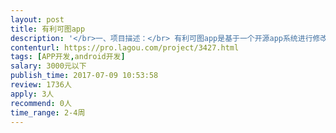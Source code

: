 ```yaml
---                
layout: post       
title: 有利可图app           
description: '</br>一、项目描述：</br> 有利可图app是基于一个开源app系统进行修改，思路调整和优化。这次开发，主要是在原来系统的基础上，对功能，架构和页面进行调整，调整完成后打包为apk文件并发布到对应的平台，没有太多的业务逻辑，暂时也不需要跟服务器端打通。。</br>二、主要功能点：</br> 完成app架构调整和结构优化，根据需求进行调整，并进行打包和发布</br>三、可参考产品：</br> 可参考今日头条和支付宝，完整的页面设计方案我们会提供，附完整设计图。 </br>四、人员要求：</br>1、有丰富的前端开发工作经验，从事过相关项目开发；</br>2、熟悉Android相关技术，有应用相关技术的相关经验；</br>3、良好的沟通能力和契约精神。</br>'     
contenturl: https://pro.lagou.com/project/3427.html      
tags: [APP开发,android开发]            
salary: 3000元以下          
publish_time: 2017-07-09 10:53:58         
review: 1736人                   
apply: 3人                   
recommend: 0人                   
time_range: 2-4周              
---                 
```

